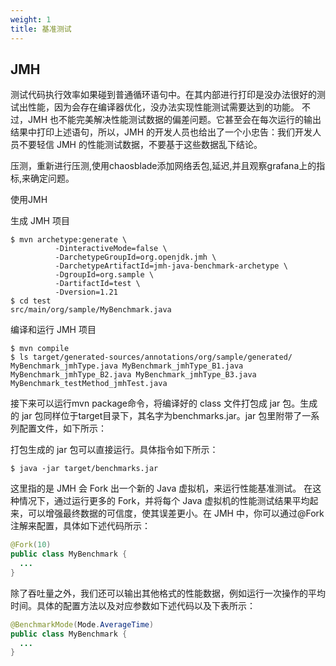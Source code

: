 ```yaml
---
weight: 1
title: 基准测试
---
```


## JMH

测试代码执行效率如果碰到普通循环语句中。在其内部进行打印是没办法很好的测试出性能，因为会存在编译器优化，没办法实现性能测试需要达到的功能。
不过，JMH 也不能完美解决性能测试数据的偏差问题。它甚至会在每次运行的输出结果中打印上述语句，所以，JMH 的开发人员也给出了一个小忠告：我们开发人员不要轻信 JMH 的性能测试数据，不要基于这些数据乱下结论。



压测，重新进行压测,使用chaosblade添加网络丢包,延迟,并且观察grafana上的指标,来确定问题。

使用JMH

生成 JMH 项目

```shell
$ mvn archetype:generate \
          -DinteractiveMode=false \
          -DarchetypeGroupId=org.openjdk.jmh \
          -DarchetypeArtifactId=jmh-java-benchmark-archetype \
          -DgroupId=org.sample \
          -DartifactId=test \
          -Dversion=1.21
$ cd test
src/main/org/sample/MyBenchmark.java
```

编译和运行 JMH 项目

```shell
$ mvn compile 
$ ls target/generated-sources/annotations/org/sample/generated/ MyBenchmark_jmhType.java MyBenchmark_jmhType_B1.java MyBenchmark_jmhType_B2.java MyBenchmark_jmhType_B3.java MyBenchmark_testMethod_jmhTest.java
```

接下来可以运行mvn package命令，将编译好的 class 文件打包成 jar 包。生成的 jar 包同样位于target目录下，其名字为benchmarks.jar。jar 包里附带了一系列配置文件，如下所示：

打包生成的 jar 包可以直接运行。具体指令如下所示：

```shell
$ java -jar target/benchmarks.jar 
```

这里指的是 JMH 会 Fork 出一个新的 Java 虚拟机，来运行性能基准测试。
在这种情况下，通过运行更多的 Fork，并将每个 Java 虚拟机的性能测试结果平均起来，可以增强最终数据的可信度，使其误差更小。在 JMH 中，你可以通过@Fork注解来配置，具体如下述代码所示：

```java
@Fork(10)
public class MyBenchmark {
  ...
}
```

除了吞吐量之外，我们还可以输出其他格式的性能数据，例如运行一次操作的平均时间。具体的配置方法以及对应参数如下述代码以及下表所示：

```java
@BenchmarkMode(Mode.AverageTime)
public class MyBenchmark {
  ...
}
```

